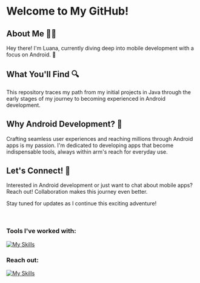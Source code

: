 <h1>Welcome to My GitHub!</h1>

  <h2>About Me 🙋‍♀️</h2>
  <p>Hey there! I'm Luana, currently diving deep into mobile development with a focus on Android. 📱</p>

  <h2>What You'll Find 🔍</h2>
    <p>This repository traces my path from my initial projects in Java through the early stages of my journey to becoming experienced in Android development.</p>

  <h2>Why Android Development? 🤖</h2>
    <p>Crafting seamless user experiences and reaching millions through Android apps is my passion. I'm dedicated to developing apps that become indispensable tools, always within arm's reach for everyday use.</p>

  <h2>Let's Connect! 📱</h2>
    <p>Interested in Android development or just want to chat about mobile apps? Reach out! Collaboration makes this journey even better.</p>

  <p>Stay tuned for updates as I continue this exciting adventure!</p>

<br>

<h3>Tools I've worked with:</h3>

[![My Skills](https://skillicons.dev/icons?i=kotlin,java,androidstudio,gradle,firebase,idea,sqlite&theme=light)](https://skillicons.dev)

<h3>Reach out:</h3>

[![My Skills](https://skillicons.dev/icons?i=linkedin&theme=light)](https://www.linkedin.com/in/luana-fernandes-lsf/)



<!--- ## Tools I've worked with:
<p align= left>
<img src="https://raw.githubusercontent.com/devicons/devicon/master/icons/html5/html5-original.svg" alt="html5" width="40" height="40" />
<img src="https://raw.githubusercontent.com/devicons/devicon/master/icons/css3/css3-original-wordmark.svg" alt="css3" width="40" height="40" />
<img src="https://raw.githubusercontent.com/devicons/devicon/master/icons/javascript/javascript-original.svg" alt="javascript" width="40" height="40" />
<img src="https://raw.githubusercontent.com/devicons/devicon/master/icons/java/java-original-wordmark.svg" alt="java" width="40" height="40" />
<img src="https://raw.githubusercontent.com/devicons/devicon/master/icons/mysql/mysql-original-wordmark.svg" alt="mysql" width="40" height="40" />
<!--<img src="https://raw.githubusercontent.com/devicons/devicon/master/icons/docker/docker-original.svg" alt="Docker" width="40" height="40" />
</p> 

<img src="https://github-readme-stats.vercel.app/api/top-langs/?username=fernandesluana"/> -->



<!---
fernandesluana/fernandesluana is a ✨ special ✨ repository because its `README.md` (this file) appears on your GitHub profile.
You can click the Preview link to take a look at your changes.
--->
